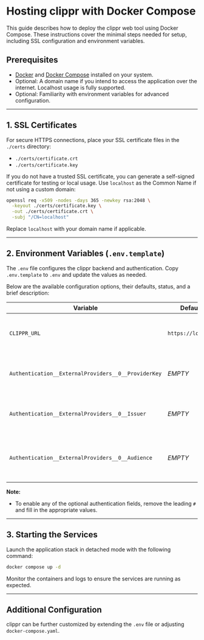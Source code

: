 # Hosting clippr with Docker Compose

This guide describes how to deploy the clippr web tool using Docker Compose. These instructions cover the minimal steps needed for setup, including SSL configuration and environment variables.

## Prerequisites

- [Docker](https://www.docker.com/get-started) and [Docker Compose](https://docs.docker.com/compose/) installed on your system.
- Optional: A domain name if you intend to access the application over the internet. Localhost usage is fully supported.
- Optional: Familiarity with environment variables for advanced configuration.

---

## 1. SSL Certificates

For secure HTTPS connections, place your SSL certificate files in the `./certs` directory:

- `./certs/certificate.crt`
- `./certs/certificate.key`

If you do not have a trusted SSL certificate, you can generate a self-signed certificate for testing or local usage. Use `localhost` as the Common Name if not using a custom domain:

```bash
openssl req -x509 -nodes -days 365 -newkey rsa:2048 \
  -keyout ./certs/certificate.key \
  -out ./certs/certificate.crt \
  -subj "/CN=localhost"
```

Replace `localhost` with your domain name if applicable.

---

## 2. Environment Variables (`.env.template`)

The `.env` file configures the clippr backend and authentication. Copy `.env.template` to `.env` and update the values as needed.

Below are the available configuration options, their defaults, status, and a brief description:

| Variable                                            | Default Value           | Required | Description                                                        |
| --------------------------------------------------- | ----------------------- | -------- | ------------------------------------------------------------------ |
| `CLIPPR_URL`                                        | `https://localhost:443` | Yes      | The base URL at which the clippr application is served.            |
| `Authentication__ExternalProviders__0__ProviderKey` | _EMPTY_                 | No       | (Optional) Key/name for an external authentication provider.       |
| `Authentication__ExternalProviders__0__Issuer`      | _EMPTY_                 | No       | (Optional) Issuer URL for the external authentication provider.    |
| `Authentication__ExternalProviders__0__Audience`    | _EMPTY_                 | No       | (Optional) Audience (client ID) for validating the JWTs or tokens. |

**Note:**

- To enable any of the optional authentication fields, remove the leading `#` and fill in the appropriate values.

---

## 3. Starting the Services

Launch the application stack in detached mode with the following command:

```bash
docker compose up -d
```

Monitor the containers and logs to ensure the services are running as expected.

---

## Additional Configuration

clippr can be further customized by extending the `.env` file or adjusting `docker-compose.yaml`.
